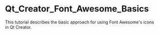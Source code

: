 # Qt_Creator_Font_Awesome_Basics
This tutorial describes the basic approach for using Font Awesome's icons in Qt Creator.
